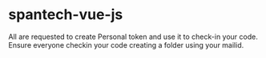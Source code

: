 # spantech-vue-js
All are requested to create Personal token and use it to check-in your code. Ensure everyone checkin your code creating a folder using your mailid.
